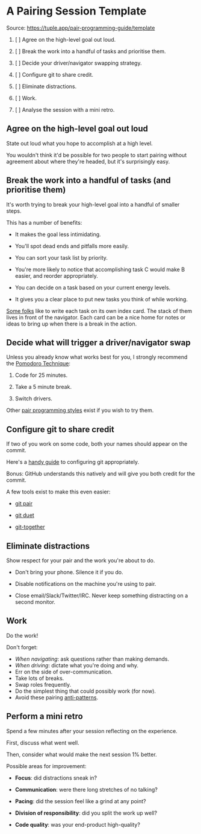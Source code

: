 # A Pairing Session Template

Source: https://tuple.app/pair-programming-guide/template

1. [ ] Agree on the high-level goal out loud.

1. [ ] Break the work into a handful of tasks and prioritise them.

1. [ ] Decide your driver/navigator swapping strategy.

1. [ ] Configure git to share credit.

1. [ ] Eliminate distractions.

1. [ ] Work.

1. [ ] Analyse the session with a mini retro.

## Agree on the high-level goal out loud

State out loud what you hope to accomplish at a high level.

You wouldn't think it'd be possible for two people to start pairing without agreement about where they're headed, but it's surprisingly easy.

## Break the work into a handful of tasks (and prioritise them)

It's worth trying to break your high-level goal into a handful of smaller steps.

This has a number of benefits:

* It makes the goal less intimidating.

* You'll spot dead ends and pitfalls more easily.

* You can sort your task list by priority.

* You're more likely to notice that accomplishing task C would make B easier, and reorder appropriately.

* You can decide on a task based on your current energy levels.

* It gives you a clear place to put new tasks you think of while working.

[Some folks][1] like to write each task on its own index card. The stack of them lives in front of the navigator. Each card can be a nice home for notes or ideas to bring up when there is a break in the action.

## Decide what will trigger a driver/navigator swap

Unless you already know what works best for you, I strongly recommend the [Pomodoro Technique][2]:

1. Code for 25 minutes.

1. Take a 5 minute break.

1. Switch drivers.

Other [pair programming styles][3] exist if you wish to try them.

## Configure git to share credit

If two of you work on some code, both your names should appear on the commit.

Here's a [handy guide][4] to configuring git appropriately.

Bonus: GitHub understands this natively and will give you both credit for the commit.

A few tools exist to make this even easier:

* [git pair](https://github.com/chrisk/git-pair)

* [git duet](https://github.com/git-duet/git-duet)

* [git-together](https://github.com/kejadlen/git-together)

## Eliminate distractions

Show respect for your pair and the work you're about to do.

* Don't bring your phone. Silence it if you do.

* Disable notifications on the machine you're using to pair.

* Close email/Slack/Twitter/IRC. Never keep something distracting on a second monitor.

## Work

Do the work!

Don't forget:

* *When navigating*: ask questions rather than making demands.
* *When driving*: dictate what you're doing and why.
* Err on the side of over-communication.
* Take lots of breaks.
* Swap roles frequently.
* Do the simplest thing that could possibly work (for now).
* Avoid these pairing [anti-patterns][5].

## Perform a mini retro

Spend a few minutes after your session reflecting on the experience.

First, discuss what went well.

Then, consider what would make the next session 1% better.

Possible areas for improvement:

* **Focus**: did distractions sneak in?

* **Communication**: were there long stretches of no talking?

* **Pacing**: did the session feel like a grind at any point?

* **Division of responsibility**: did you split the work up well?

* **Code quality**: was your end-product high-quality?

[1]: https://www.jamesshore.com/Agile-Book/pair_programming.html
[2]: https://en.wikipedia.org/wiki/Pomodoro_Technique
[3]: https://tuple.app/pair-programming-guide/styles
[4]: https://help.github.com/articles/creating-a-commit-with-multiple-authors/
[5]: https://tuple.app/pair-programming-guide/antipatterns